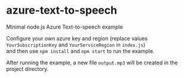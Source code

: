 # azure-text-to-speech
Minimal node.js Azure Text-to-speech example

Configure your own azure key and region (replace values `YourSubscriptionKey` and `YourServiceRegion` in `index.js`)<br>
and then use `npm install` and `npm start` to run the example.

After running the example, a new file `output.mp3` will be created in the project directory.
